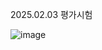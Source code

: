 2025.02.03 평가시험

![image](https://github.com/user-attachments/assets/c34ad1fa-6bd8-45b2-8afb-61a2cae582b7)
